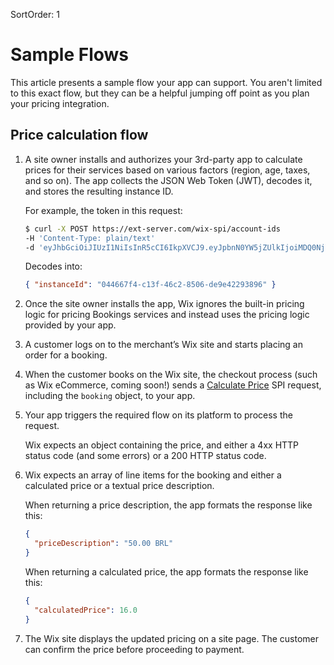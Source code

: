 SortOrder: 1
# Sample Flows

This article presents a sample flow your app can support. You aren't limited to this exact flow, but they can be a helpful jumping off point as you plan your pricing integration.

## Price calculation flow

1. A site owner installs and authorizes your 3rd-party app to calculate prices for their services based on various factors (region, age, taxes, and so on). The app collects the JSON Web Token (JWT), decodes it, and stores the resulting instance ID.
    
    For example, the token in this request:
    
    ```bash
    $ curl -X POST https://ext-server.com/wix-spi/account-ids
    -H 'Content-Type: plain/text'
    -d 'eyJhbGciOiJIUzI1NiIsInR5cCI6IkpXVCJ9.eyJpbnN0YW5jZUlkIjoiMDQ0NjY3ZjQtYzEzZi00NmMyLTg1MDYtZGU5ZTQyMjkzODk2In0.fxedHrnHUFi6V-S5OH8gL-pY4STxFWZHjj-xo9QUwQY'
    ```
    
    Decodes into:
    
    ```json
    { "instanceId": "044667f4-c13f-46c2-8506-de9e42293896" }
    ```
    
1. Once the site owner installs the app, Wix ignores the built-in pricing logic for pricing Bookings services and instead uses the pricing logic provided by your app. 

1. A customer logs on to the merchant’s Wix site and starts placing an order for a booking.

1. When the customer books on the Wix site, the checkout process (such as Wix eCommerce, coming soon!) sends a [Calculate Price](https://example.com) SPI request, including the `booking` object, to your app. 

1. Your app triggers the required flow on its platform to process the request.
    
    Wix expects an object containing the price, and either a 4xx HTTP status code (and some errors) or a 200 HTTP status code.

1. Wix expects an array of line items for the booking and either a calculated price
   or a textual price description.

    When returning a price description, the app formats the response like this: 

    ```json 
    {
      "priceDescription": "50.00 BRL"
    }
    ```
  
    When returning a calculated price, the app formats the response like this: 
  
    ```json 
    {
      "calculatedPrice": 16.0
    }
    ```
    
1. The Wix site displays the updated pricing on a site page. The customer can
   confirm the price before proceeding to payment.